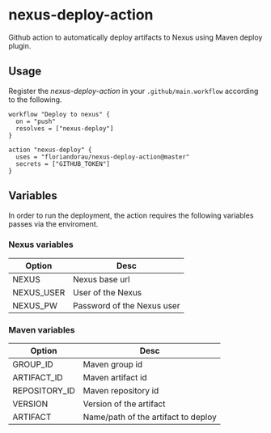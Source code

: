 # nexus-deploy-action #

Github action to automatically deploy artifacts to Nexus using Maven deploy plugin.

## Usage ##

Register the _nexus-deploy-action_ in your `.github/main.workflow` according to the following.

```
workflow "Deploy to nexus" {
  on = "push"
  resolves = ["nexus-deploy"]
}

action "nexus-deploy" {
  uses = "floriandorau/nexus-deploy-action@master"
  secrets = ["GITHUB_TOKEN"]
}
```

## Variables ##

In order to run the deployment, the action requires the following variables passes via the enviroment.

### Nexus variables ###

| Option      | Desc
| ----------- | ---------------------------------------
| NEXUS       | Nexus base url
| NEXUS_USER  | User of the Nexus
| NEXUS_PW    | Password of the Nexus user

### Maven variables ###

| Option        | Desc
| -----------   | ---------------------------------------
| GROUP_ID      | Maven group id
| ARTIFACT_ID   | Maven artifact id
| REPOSITORY_ID | Maven repository id
| VERSION       | Version of the artifact
| ARTIFACT      | Name/path of the artifact to deploy
